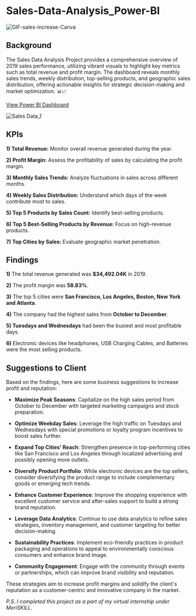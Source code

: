 # Sales-Data-Analysis_Power-BI
![GIF-sales-increase-Canva](https://github.com/HafshaWahab/Sales-Data-Analysis_Power-BI/assets/152807534/b5c37f41-1baa-4dc1-8611-5cf863dc7a4d)

## Background 

The Sales Data Analysis Project provides a comprehensive overview of 2019 sales performance, utilizing vibrant visuals to highlight key metrics such as total revenue and profit margin. The dashboard reveals monthly sales trends, weekly distribution, top-selling products, and geographic sales distribution, offering actionable insights for strategic decision-making and market optimization. 📊📈


[View Power BI Dashboard](https://drive.google.com/file/d/1Jv0NoCC2THFM3pIY5UTzgMptTgQLeFgt/view?usp=sharing)


![Sales Data_1](https://github.com/HafshaWahab/Sales-Data-Analysis_Power-BI/assets/152807534/1ba6b399-ebcb-47c4-903f-aecb709f764f)

## KPIs

**1) Total Revenue:** Monitor overall revenue generated during the year.

**2) Profit Margin:** Assess the profitability of sales by calculating the profit margin.

**3) Monthly Sales Trends:** Analyze fluctuations in sales across different months.

**4) Weekly Sales Distribution:** Understand which days of the week contribute most to sales.

**5) Top 5 Products by Sales Count:** Identify best-selling products.

**6) Top 5 Best-Selling Products by Revenue:** Focus on high-revenue products.

**7) Top Cities by Sales:** Evaluate geographic market penetration.

## Findings

**1)** The total revenue generated was **$34,492.04K** in 2019.

**2)** The profit margin was **58.83%**.

**3)** The top 5 cities were **San Francisco, Los Angeles, Boston, New York and Atlanta**.

**4)** The company had the highest sales from **October to December**.

**5)   Tuesdays and Wednesdays** had been the busiest and most profitable days.

**6)** Electronic devices like headphones, USB Charging Cables, and Batteries were the most selling products.

## Suggestions to Client

Based on the findings, here are some business suggestions to increase profit and reputation:

- **Maximize Peak Seasons**: Capitalize on the high sales period from October to December with targeted marketing campaigns and stock preparation.

- **Optimize Weekday Sales**: Leverage the high traffic on Tuesdays and Wednesdays with special promotions or loyalty program incentives to boost sales further.

- **Expand Top Cities' Reach**: Strengthen presence in top-performing cities like San Francisco and Los Angeles through localized advertising and possibly opening more outlets.

- **Diversify Product Portfolio**: While electronic devices are the top sellers, consider diversifying the product range to include complementary goods or emerging tech trends.

- **Enhance Customer Experience**: Improve the shopping experience with excellent customer service and after-sales support to build a strong brand reputation.

- **Leverage Data Analytics**: Continue to use data analytics to refine sales strategies, inventory management, and customer targeting for better decision-making.

- **Sustainability Practices**: Implement eco-friendly practices in product packaging and operations to appeal to environmentally conscious consumers and enhance brand image.

- **Community Engagement**: Engage with the community through events or partnerships, which can improve brand visibility and reputation.

These strategies aim to increase profit margins and solidify the client's reputation as a customer-centric and innovative company in the market.


_P.S. I completed this project as a part of my virtual internship under MeriSKILL._

